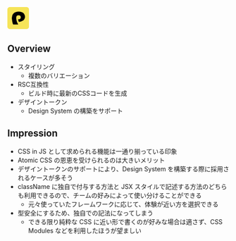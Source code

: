 <p align="left">
  <a href="https://panda-css.com/"><img src="./public/panda-css-icon.svg" height="50px;" /></a>
</p>

## Overview

- スタイリング
  - 複数のバリエーション
- RSC互換性
  - ビルド時に最新のCSSコードを生成
- デザイントークン
  - Design System の構築をサポート

## Impression

- CSS in JS として求められる機能は一通り揃っている印象
- Atomic CSS の恩恵を受けられるのは大きいメリット
- デザイントークンのサポートにより、Design System を構築する際に採用されるケースが多そう
- className に独自で付与する方法と JSX スタイルで記述する方法のどちらも利用できるので、チームの好みによって使い分けることができる
  - 元々使っていたフレームワークに応じて、体験が近い方を選択できる
- 型安全にするため、独自での記法になってしまう
  - できる限り純粋な CSS に近い形で書くのが好みな場合は適さず、CSS Modules などを利用したほうが望ましい